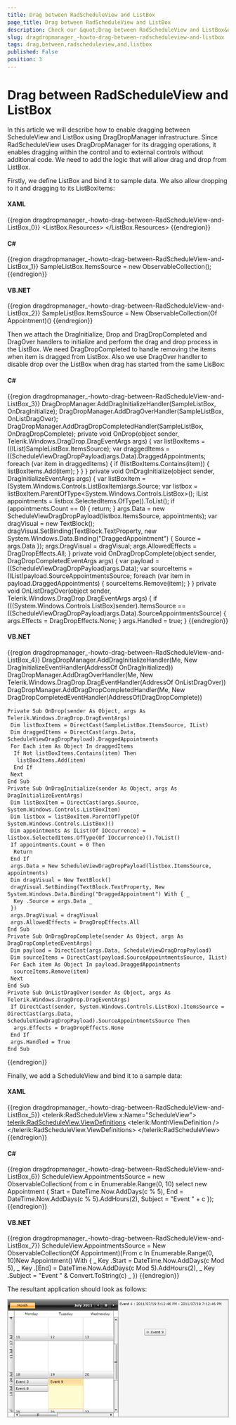 ```yaml
---
title: Drag between RadScheduleView and ListBox
page_title: Drag between RadScheduleView and ListBox
description: Check our &quot;Drag between RadScheduleView and ListBox&quot; documentation article for the DragDropManager {{ site.framework_name }} control.
slug: dragdropmanager_-howto-drag-between-radscheduleview-and-listbox
tags: drag,between,radscheduleview,and,listbox
published: False
position: 3
---
```


# Drag between RadScheduleView and ListBox

In this article we will describe how to enable dragging between ScheduleView and ListBox using DragDropManager infrastructure.
Since RadScheduleView uses DragDropManager for its dragging operations, it enables dragging within the control and to external controls without additional code.
We need to add the logic that will allow drag and drop from ListBox. 

Firstly, we define ListBox and bind it to sample data. We also allow dropping to it and dragging to its ListBoxItems:

#### __XAML__

{{region dragdropmanager_-howto-drag-between-RadScheduleView-and-ListBox_0}}
	<ListBox Grid.Column="1" x:Name="SampleListBox" AllowDrop="True" Background="WhiteSmoke">
	   <ListBox.Resources>
	        <Style TargetType="ListBoxItem">
	            <Setter Property="telerik:DragDropManager.AllowDrag" Value="True"></Setter>
	        </Style>
	   </ListBox.Resources>
	</ListBox>
{{endregion}}

#### __C#__

{{region dragdropmanager_-howto-drag-between-RadScheduleView-and-ListBox_1}}
	SampleListBox.ItemsSource = new ObservableCollection<Appointment>();
{{endregion}}

#### __VB.NET__

{{region dragdropmanager_-howto-drag-between-RadScheduleView-and-ListBox_2}}
	SampleListBox.ItemsSource = New ObservableCollection(Of Appointment)()
{{endregion}}

Then we attach the DragInitialize, Drop and DragDropCompleted and DragOver handlers to initialize and perform the drag and drop process in the ListBox. We need DragDropCompleted to handle removing the items when item is dragged from ListBox. Also we use DragOver handler to disable drop over the ListBox when drag has started from the same LisBox:

#### __C#__

{{region dragdropmanager_-howto-drag-between-RadScheduleView-and-ListBox_3}}
	DragDropManager.AddDragInitializeHandler(SampleListBox, OnDragInitialize);
	DragDropManager.AddDragOverHandler(SampleListBox, OnListDragOver);
	DragDropManager.AddDragDropCompletedHandler(SampleListBox, OnDragDropComplete);
	private void OnDrop(object sender, Telerik.Windows.DragDrop.DragEventArgs args)
	{
	    var listBoxItems = ((IList)SampleListBox.ItemsSource);
	    var draggedItems = ((ScheduleViewDragDropPayload)args.Data).DraggedAppointments;
	    foreach (var item in draggedItems)
	    {
	        if (!listBoxItems.Contains(item))
	        {
	             listBoxItems.Add(item);
	        }
	    }
	}
	private void OnDragInitialize(object sender, DragInitializeEventArgs args)
	{
	    var listBoxItem = (System.Windows.Controls.ListBoxItem)args.Source;
	    var listbox = listBoxItem.ParentOfType<System.Windows.Controls.ListBox>();
	    IList<IOccurrence> appointments = listbox.SelectedItems.OfType<IOccurrence>().ToList();
	    if (appointments.Count == 0)
	    {
	           return;
	    }
	    args.Data = new ScheduleViewDragDropPayload(listbox.ItemsSource, appointments);
	    var dragVisual = new TextBlock();
	    dragVisual.SetBinding(TextBlock.TextProperty, new System.Windows.Data.Binding("DraggedAppointment") { Source = args.Data });
	    args.DragVisual = dragVisual;
	    args.AllowedEffects = DragDropEffects.All;
	}
	private void OnDragDropComplete(object sender, DragDropCompletedEventArgs args)
	{
	    var payload = ((ScheduleViewDragDropPayload)args.Data);
	    var sourceItems = (IList)payload.SourceAppointmentsSource;
	    foreach (var item in payload.DraggedAppointments)
	    {
	        sourceItems.Remove(item);
	    }
	}
	private void OnListDragOver(object sender, Telerik.Windows.DragDrop.DragEventArgs args)
	{
	    if (((System.Windows.Controls.ListBox)sender).ItemsSource == ((ScheduleViewDragDropPayload)args.Data).SourceAppointmentsSource)
	    {
	        args.Effects = DragDropEffects.None;
	    }
	    args.Handled = true;
	}
{{endregion}}

#### __VB.NET__

{{region dragdropmanager_-howto-drag-between-RadScheduleView-and-ListBox_4}}
	DragDropManager.AddDragInitializeHandler(Me, New DragInitializeEventHandler(AddressOf OnDragInitialized))           
	DragDropManager.AddDragOverHandler(Me, New Telerik.Windows.DragDrop.DragEventHandler(AddressOf OnListDragOver))
	DragDropManager.AddDragDropCompletedHandler(Me, New DragDropCompletedEventHandler(AddressOf(DragDropComplete))
	
	Private Sub OnDrop(sender As Object, args As Telerik.Windows.DragDrop.DragEventArgs)
	 Dim listBoxItems = DirectCast(SampleListBox.ItemsSource, IList)
	 Dim draggedItems = DirectCast(args.Data, ScheduleViewDragDropPayload).DraggedAppointments
	 For Each item As Object In draggedItems
	  If Not listBoxItems.Contains(item) Then
	   listBoxItems.Add(item)
	  End If
	 Next
	End Sub
	Private Sub OnDragInitialize(sender As Object, args As DragInitializeEventArgs)
	 Dim listBoxItem = DirectCast(args.Source, System.Windows.Controls.ListBoxItem)
	 Dim listbox = listBoxItem.ParentOfType(Of System.Windows.Controls.ListBox)()
	 Dim appointments As IList(Of IOccurrence) = listbox.SelectedItems.OfType(Of IOccurrence)().ToList()
	 If appointments.Count = 0 Then
	  Return
	 End If
	 args.Data = New ScheduleViewDragDropPayload(listbox.ItemsSource, appointments)
	 Dim dragVisual = New TextBlock()
	 dragVisual.SetBinding(TextBlock.TextProperty, New System.Windows.Data.Binding("DraggedAppointment") With { _
	  Key .Source = args.Data _
	 })
	 args.DragVisual = dragVisual
	 args.AllowedEffects = DragDropEffects.All
	End Sub
	Private Sub OnDragDropComplete(sender As Object, args As DragDropCompletedEventArgs)
	 Dim payload = DirectCast(args.Data, ScheduleViewDragDropPayload)
	 Dim sourceItems = DirectCast(payload.SourceAppointmentsSource, IList)
	 For Each item As Object In payload.DraggedAppointments
	  sourceItems.Remove(item)
	 Next
	End Sub
	Private Sub OnListDragOver(sender As Object, args As Telerik.Windows.DragDrop.DragEventArgs)
	 If DirectCast(sender, System.Windows.Controls.ListBox).ItemsSource = DirectCast(args.Data, ScheduleViewDragDropPayload).SourceAppointmentsSource Then
	  args.Effects = DragDropEffects.None
	 End If
	 args.Handled = True
	End Sub
{{endregion}}

Finally, we add a ScheduleView and bind it to a sample data:

#### __XAML__

{{region dragdropmanager_-howto-drag-between-RadScheduleView-and-ListBox_5}}
	<telerik:RadScheduleView x:Name="ScheduleView">
	    <telerik:RadScheduleView.ViewDefinitions>
	         <telerik:MonthViewDefinition />
	    </telerik:RadScheduleView.ViewDefinitions>
	</telerik:RadScheduleView>
{{endregion}}

#### __C#__

{{region dragdropmanager_-howto-drag-between-RadScheduleView-and-ListBox_6}}
	ScheduleView.AppointmentsSource = new ObservableCollection<Appointment>(
	                from c in Enumerable.Range(0, 10)
	                select new Appointment { Start = DateTime.Now.AddDays(c % 5), End = DateTime.Now.AddDays(c % 5).AddHours(2), Subject = "Event " + c });
{{endregion}}

#### __VB.NET__

{{region dragdropmanager_-howto-drag-between-RadScheduleView-and-ListBox_7}}
	ScheduleView.AppointmentsSource = New ObservableCollection(Of Appointment)(From c In Enumerable.Range(0, 10)New Appointment() With { _
	 Key .Start = DateTime.Now.AddDays(c Mod 5), _
	 Key .[End] = DateTime.Now.AddDays(c Mod 5).AddHours(2), _
	 Key .Subject = "Event " & Convert.ToString(c) _
	})
{{endregion}}

The resultant application should look as follows:

![{{ site.framework_name }} Drag Drop ScheduleView to ListBox](images/DragDropManager_ScheduleViewToListBox.png)
